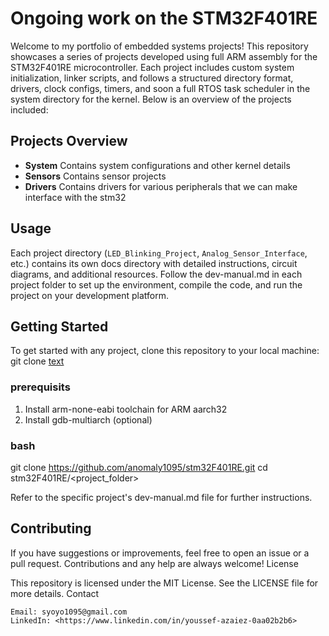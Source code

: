 # Ongoing work on the STM32F401RE

Welcome to my portfolio of embedded systems projects! This repository showcases a series of projects developed using full ARM assembly for the STM32F401RE microcontroller. Each project includes custom system initialization, linker scripts, and follows a structured directory format, drivers, clock configs, timers, and soon a full RTOS task scheduler in the system directory for the kernel. Below is an overview of the projects included:

## Projects Overview

- **System**
    Contains system configurations and other kernel details
- **Sensors**
    Contains sensor projects
- **Drivers**
    Contains drivers for various peripherals that we can make interface with the stm32

## Usage

Each project directory (`LED_Blinking_Project`, `Analog_Sensor_Interface`, etc.) contains its own docs directory with detailed instructions, circuit diagrams, and additional resources. Follow the dev-manual.md in each project folder to set up the environment, compile the code, and run the project on your development platform.

## Getting Started

To get started with any project, clone this repository to your local machine:
git clone [text](https://github.com/anomaly1095/stm32F401RE.git)

### prerequisits

1. Install arm-none-eabi toolchain for ARM aarch32
2. Install gdb-multiarch (optional)

### bash

git clone <https://github.com/anomaly1095/stm32F401RE.git>
cd stm32F401RE/<project_folder>

Refer to the specific project's dev-manual.md file for further instructions.

## Contributing

If you have suggestions or improvements, feel free to open an issue or a pull request. Contributions and any help are always welcome!
License

This repository is licensed under the MIT License. See the LICENSE file for more details.
Contact

    Email: syoyo1095@gmail.com
    LinkedIn: <https://www.linkedin.com/in/youssef-azaiez-0aa02b2b6>
